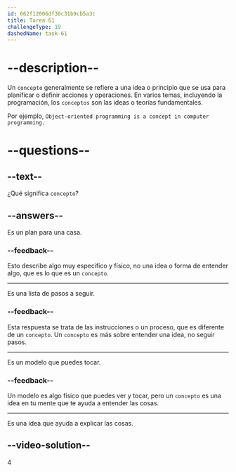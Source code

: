 ```yaml
---
id: 662f12006df30c31b9cb5a3c
title: Tarea 61
challengeType: 19
dashedName: task-61
---
```


# --description--

Un `concepto` generalmente se refiere a una idea o principio que se usa para planificar o definir acciones y operaciones. En varios temas, incluyendo la programación, los `conceptos` son las ideas o teorías fundamentales.

Por ejemplo, `Object-oriented programming is a concept in computer programming.`

# --questions--

## --text--

¿Qué significa `concepto`?

## --answers--

Es un plan para una casa.

### --feedback--

Esto describe algo muy específico y físico, no una idea o forma de entender algo, que es lo que es un `concepto`.

---

Es una lista de pasos a seguir.

### --feedback--

Esta respuesta se trata de las instrucciones o un proceso, que es diferente de un `concepto`. Un `concepto` es más sobre entender una idea, no seguir pasos.

---

Es un modelo que puedes tocar.

### --feedback--

Un modelo es algo físico que puedes ver y tocar, pero un `concepto` es una idea en tu mente que te ayuda a entender las cosas.

---

Es una idea que ayuda a explicar las cosas.

## --video-solution--

4
